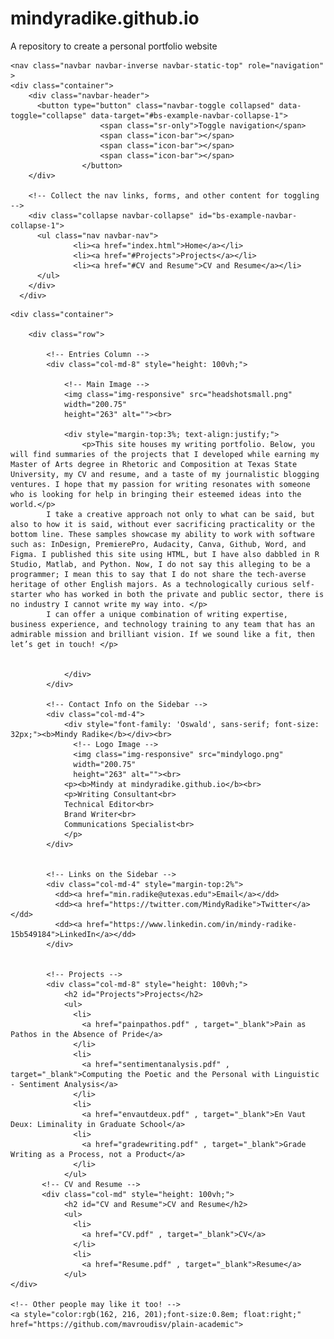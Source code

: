 # mindyradike.github.io
A repository to create a personal portfolio website
<!DOCTYPE html>
<!--
    Plain-Academic by Vasilios Mavroudis
    Released under the Simplified BSD License/FreeBSD (2-clause) License.
    https://github.com/mavroudisv/plain-academic
-->

<html lang="en">
<head>
  <title>Mindy Radike</title>
  <meta charset="utf-8">
  <meta name="viewport" content="width=device-width, initial-scale=1">
  <link rel="stylesheet" href="https://maxcdn.bootstrapcdn.com/bootstrap/3.3.6/css/bootstrap.min.css">
  <script src="https://ajax.googleapis.com/ajax/libs/jquery/1.12.0/jquery.min.js"></script>
  <script src="https://maxcdn.bootstrapcdn.com/bootstrap/3.3.6/js/bootstrap.min.js"></script>
  <link href='https://fonts.googleapis.com/css?family=Oswald:700' rel='stylesheet' type='text/css'>
</head>
<body>


<!-- Navigation -->
	<nav class="navbar navbar-inverse navbar-static-top" role="navigation" >
    <div class="container">
		<div class="navbar-header"> 
		  <button type="button" class="navbar-toggle collapsed" data-toggle="collapse" data-target="#bs-example-navbar-collapse-1">
						<span class="sr-only">Toggle navigation</span>
						<span class="icon-bar"></span>
						<span class="icon-bar"></span>
						<span class="icon-bar"></span>
					</button>
		</div>

		<!-- Collect the nav links, forms, and other content for toggling -->
		<div class="collapse navbar-collapse" id="bs-example-navbar-collapse-1">
		  <ul class="nav navbar-nav">
				  <li><a href="index.html">Home</a></li>
				  <li><a href="#Projects">Projects</a></li>
				  <li><a href="#CV and Resume">CV and Resume</a></li> 
		  </ul>
		</div>
	  </div>
  </nav>
  
  <!-- Page Content -->
    <div class="container">

        <div class="row">

            <!-- Entries Column -->
            <div class="col-md-8" style="height: 100vh;">
                
                <!-- Main Image -->
                <img class="img-responsive" src="headshotsmall.png"
                width="200.75"
                height="263" alt=""><br>
                
                <div style="margin-top:3%; text-align:justify;">                
					<p>This site houses my writing portfolio. Below, you will find summaries of the projects that I developed while earning my Master of Arts degree in Rhetoric and Composition at Texas State University, my CV and resume, and a taste of my journalistic blogging ventures. I hope that my passion for writing resonates with someone who is looking for help in bringing their esteemed ideas into the world.</p>
            I take a creative approach not only to what can be said, but also to how it is said, without ever sacrificing practicality or the bottom line. These samples showcase my ability to work with software such as: InDesign, PremierePro, Audacity, Canva, Github, Word, and Figma. I published this site using HTML, but I have also dabbled in R Studio, Matlab, and Python. Now, I do not say this alleging to be a programmer; I mean this to say that I do not share the tech-averse heritage of other English majors. As a technologically curious self-starter who has worked in both the private and public sector, there is no industry I cannot write my way into. </p>
            I can offer a unique combination of writing expertise, business experience, and technology training to any team that has an admirable mission and brilliant vision. If we sound like a fit, then let’s get in touch! </p>
					
					
                </div>
            </div> 

            <!-- Contact Info on the Sidebar -->
            <div class="col-md-4">
                <div style="font-family: 'Oswald', sans-serif; font-size: 32px;"><b>Mindy Radike</b></div><br>
                  <!-- Logo Image -->
                  <img class="img-responsive" src="mindylogo.png"
                  width="200.75"
                  height="263" alt=""><br>
                <p><b>Mindy at mindyradike.github.io</b><br>
                <p>Writing Consultant<br>
                Technical Editor<br>
                Brand Writer<br>
                Communications Specialist<br>
                </p>
            </div>
            
            
            <!-- Links on the Sidebar -->
            <div class="col-md-4" style="margin-top:2%">
              <dd><a href="min.radike@utexas.edu">Email</a></dd> 
              <dd><a href="https://twitter.com/MindyRadike">Twitter</a></dd>
              <dd><a href="https://www.linkedin.com/in/mindy-radike-15b549184">LinkedIn</a></dd>
            </div>
            
            
            <!-- Projects -->
            <div class="col-md-8" style="height: 100vh;">    
                <h2 id="Projects">Projects</h2>
                <ul>
                  <li> 
                    <a href="painpathos.pdf" , target="_blank">Pain as Pathos in the Absence of Pride</a>
                  </li>
                  <li>
                    <a href="sentimentanalysis.pdf" , target="_blank">Computing the Poetic and the Personal with Linguistic - Sentiment Analysis</a>
                  </li>
                  <li>
                    <a href="envautdeux.pdf" , target="_blank">En Vaut Deux: Liminality in Graduate School</a>
                  <li> 
                    <a href="gradewriting.pdf" , target="_blank">Grade Writing as a Process, not a Product</a>
                  </li>
                </ul>
           <!-- CV and Resume -->
           <div class="col-md" style="height: 100vh;">
                <h2 id="CV and Resume">CV and Resume</h2>
                <ul>
                  <li>
                    <a href="CV.pdf" , target="_blank">CV</a>
                  </li>
                  <li>
                    <a href="Resume.pdf" , target="_blank">Resume</a>
                </ul>
    </div>
    
    <!-- Other people may like it too! -->
    <a style="color:rgb(162, 216, 201);font-size:0.8em; float:right;" href="https://github.com/mavroudisv/plain-academic"> 
    
</body>

</html>

